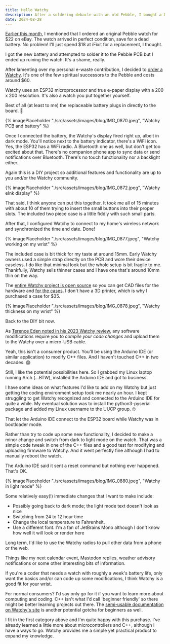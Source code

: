 ```yaml
---
title: Hello Watchy
description: After a soldering debacle with an old Pebble, I bought a DIY Watchy smartwatch. It's basic but good... if you're a coder, that is.
date: 2024-08-28
---
```


[Earlier this month](https://myconscious.stream/blog/Minimalism-and-life-update-for-August/), I mentioned that I ordered an original Pebble watch for $22 on eBay. The watch arrived in perfect condition, save for a dead battery. No problem! I'll just spend $18 at iFixit for a replacement, I thought. 

I got the new battery and attempted to solder it to the Pebble PCB but I ended up ruining the watch. It's a shame, really.

After lamenting over my personal e-waste contribution, I decided to [order a Watchy](https://sqfmi.com/watchy/). It's one of the few spiritual successors to the Pebble and costs around $60.

Watchy uses an ESP32 microprocessor and true e-paper display with a 200 x 200 resolution. It's also a watch you put together yourself. 

Best of all (at least to me) the replaceable battery plugs in directly to the board. 🤣

{% imagePlaceholder "./src/assets/images/blog/IMG_0870.jpeg", "Watchy PCB and battery" %}

Once I connected the battery, the Watchy's display fired right up, albeit in dark mode. You'll notice next to the battery indicator, there's a WiFi icon. Yes, the ESP32 has a WiFi radio. A Bluetooth one as well, but don't get too excited about that. There's no companion phone app to sync data or send notifications over Bluetooth. There's no touch functionality nor a backlight either.

Again this is a DIY project so additional features and functionality are up to you and/or the Watchy community.

{% imagePlaceholder "./src/assets/images/blog/IMG_0872.jpeg", "Watchy eInk display" %}

That said, I think anyone can put this together. It took me all of 15 minutes with about 10 of them trying to insert the small buttons into their proper slots. The included two piece case is a little fiddly with such small parts.

After that, I configured Watchy to connect to my home's wireless network and synchronized the time and date. Done!

{% imagePlaceholder "./src/assets/images/blog/IMG_0877.jpeg", "Watchy working on my wrist" %}

The included case is bit thick for my taste at around 15mm. Early Watchy owners used a simple strap directly on the PCB and wore their device caseless. I do like that minimal look but the whole setup is bit fragile to me. Thankfully, Watchy sells thinner cases and I have one that's around 10mm thin on the way. 

The [entire Watchy project is open source](https://github.com/sqfmi/Watchy) so you can get CAD files for the hardware and [for the cases](https://github.com/sqfmi/watchy-cases). I don't have a 3D printer, which is why I purchased a case for $35.

{% imagePlaceholder "./src/assets/images/blog/IMG_0878.jpeg", "Watchy thickness on my wrist" %}

Back to the DIY bit now. 

As [Terence Eden noted in his 2023 Watchy review](https://shkspr.mobi/blog/2023/06/review-watchy-an-eink-watch-full-of-interesting-compromises/), any software modifications require you to *compile your code changes* and upload them to the Watchy over a micro-USB cable. 

Yeah, this isn't a consumer product. You'll be using the Arduino IDE (or similar application) to modify C++ files. And I haven't touched C++ in two decades. 😱

Still, I like the potential possibilities here. So I grabbed my Linux laptop running Arch (...BTW), installed the Arduino IDE and got to business. 

I have some ideas on what features I'd like to add on my Watchy but just getting the coding environment setup took me nearly an hour. I kept struggling to get Watchy recognized and connected to the Arduino IDE for quite a while. My eventual solution was to install the python3-pyserial package and added my Linux username to the UUCP group. 🙄

That let the Arduino IDE connect to the ESP32 board while Watchy was in bootloader mode. 

Rather than try to code up some new functionality, I decided to make a minor change and switch from dark to light mode on the watch. That was a simple code tweak in one of the C++ files and a good test for modifying and uploading firmware to Watchy. And it went perfectly fine although I had to manually reboot the watch. 

The Arduino IDE said it sent a reset command but nothing ever happened. That's OK.

{% imagePlaceholder "./src/assets/images/blog/IMG_0880.jpeg", "Watchy in light mode" %}

Some relatively easy(!) immediate changes that I want to make include:
-	Possibly going back to dark mode; the light mode text doesn't look as nice
-	Switching from 24 to 12 hour time
- Change the local temperature to Fahrenheit.
-	Use a different font. I'm a fan of JetBrains Mono although I don't know how well it will look or render here

Long term, I'd like to use the Watchy radios to pull other data from a phone or the web. 

Things like my next calendar event, Mastodon replies, weather advisory notifications or some other interesting bits of information.

If you're a coder that needs a watch with roughly a week's battery life, only want the basics and/or can code up some modifications, I think Watchy is a good fit for your wrist. 

For normal consumers? I'd say only go for it if you want to learn more about computing and coding. C++ isn't what I'd call 'beginner friendly' so there might be better learning projects out there. The [semi-usable documentation on Watchy's site](https://watchy.sqfmi.com/docs/getting-started/) is another potential gotcha for beginners as well. 

I fit in the first category above and I'm quite happy with this purchase. I've already learned a little more about microcontrollers and C++, although I have a ways to go. Watchy provides me a simple yet practical product to expand my knowledge.

